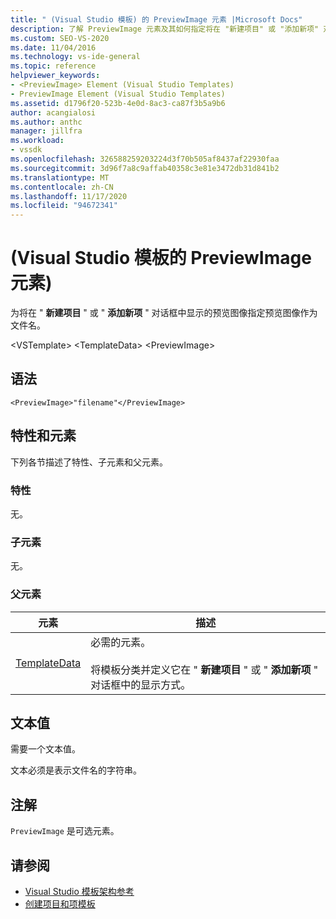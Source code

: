 ```yaml
---
title: " (Visual Studio 模板) 的 PreviewImage 元素 |Microsoft Docs"
description: 了解 PreviewImage 元素及其如何指定将在 "新建项目" 或 "添加新项" 对话框中显示的预览图像的文件名。
ms.custom: SEO-VS-2020
ms.date: 11/04/2016
ms.technology: vs-ide-general
ms.topic: reference
helpviewer_keywords:
- <PreviewImage> Element (Visual Studio Templates)
- PreviewImage Element (Visual Studio Templates)
ms.assetid: d1796f20-523b-4e0d-8ac3-ca87f3b5a9b6
author: acangialosi
ms.author: anthc
manager: jillfra
ms.workload:
- vssdk
ms.openlocfilehash: 326588259203224d3f70b505af8437af22930faa
ms.sourcegitcommit: 3d96f7a8c9affab40358c3e81e3472db31d841b2
ms.translationtype: MT
ms.contentlocale: zh-CN
ms.lasthandoff: 11/17/2020
ms.locfileid: "94672341"
---
```

# <a name="previewimage-element-visual-studio-templates"></a> (Visual Studio 模板的 PreviewImage 元素) 
为将在 " **新建项目** " 或 " **添加新项** " 对话框中显示的预览图像指定预览图像作为文件名。

 \<VSTemplate> \<TemplateData>
 \<PreviewImage>

## <a name="syntax"></a>语法

```
<PreviewImage>"filename"</PreviewImage>
```

## <a name="attributes-and-elements"></a>特性和元素
 下列各节描述了特性、子元素和父元素。

### <a name="attributes"></a>特性
 无。

### <a name="child-elements"></a>子元素
 无。

### <a name="parent-elements"></a>父元素

|元素|描述|
|-------------|-----------------|
|[TemplateData](../extensibility/templatedata-element-visual-studio-templates.md)|必需的元素。<br /><br /> 将模板分类并定义它在 " **新建项目** " 或 " **添加新项** " 对话框中的显示方式。|

## <a name="text-value"></a>文本值
 需要一个文本值。

 文本必须是表示文件名的字符串。

## <a name="remarks"></a>注解
 `PreviewImage` 是可选元素。

## <a name="see-also"></a>请参阅
- [Visual Studio 模板架构参考](../extensibility/visual-studio-template-schema-reference.md)
- [创建项目和项模板](../ide/creating-project-and-item-templates.md)
